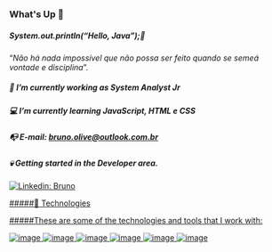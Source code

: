 ### What's Up  👋

##### System.out.println(“Hello, Java”);🤘

“*Não há nada impossível que não possa ser feito quando se semeá vontade e disciplina*”.

##### 🔭 I’m currently working as System Analyst Jr
##### 💻 I’m currently learning JavaScript, HTML e CSS
##### 📭 E-mail: bruno.olive@outlook.com.br
##### 💀 Getting started in the Developer area.

<a href="https://www.linkedin.com/in/bruno-souza-1bb94b13b/" rel="nofollow">
  <img src="https://camo.githubusercontent.com/2b80ca520a7c38fed7ff7429ea7926890030b9cbcf34f79ee896a926a79da7eb/68747470733a2f2f696d672e736869656c64732e696f2f62616467652f2d4c696e6b6564696e2d626c75653f7374796c653d666c61742d737175617265266c6f676f3d4c696e6b6564696e266c6f676f436f6c6f723d7768697465266c696e6b3d68747470733a2f2f7777772e6c696e6b6564696e2e636f6d2f696e2f6c6f69616e652f" alt="Linkedin: Bruno" data-canonical-src="https://img.shields.io/badge/-Linkedin-blue?style=flat-square&amp;logo=Linkedin&amp;logoColor=white&amp;link=https://www.linkedin.com/in/bruno-souza-1bb94b13b/" style="max-width: 100%;">



#####🔨 Technologies

#####These are some of the technologies and tools that I work with:

![image](https://github.com/Brnsouuza/Brnsouuza/assets/135022453/7417a97d-2b05-45c4-b69b-4e9a514c15f7)
![image](https://github.com/Brnsouuza/Brnsouuza/assets/135022453/a02f5c5e-0b76-473e-ba6d-4cbba22ef543)
![image](https://github.com/Brnsouuza/Brnsouuza/assets/135022453/22266610-7e46-4508-b6d6-075e989f5357)
![image](https://github.com/Brnsouuza/Brnsouuza/assets/135022453/228974c6-6b1b-45f8-ba68-e824e77b14d3)
![image](https://github.com/Brnsouuza/Brnsouuza/assets/135022453/fb04726c-dd91-4a30-acd8-49646534d025)
![image](https://github.com/Brnsouuza/Brnsouuza/assets/135022453/66a20c3c-2cbe-47af-a265-b8105d087d03)
